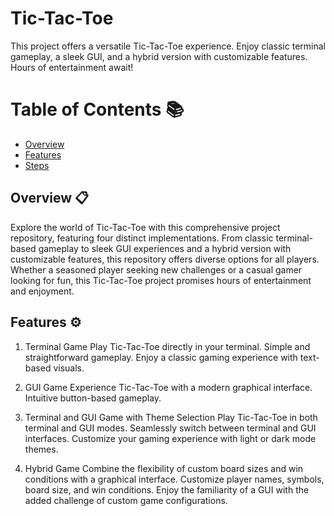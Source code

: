 # Tic-Tac-Toe
This project offers a versatile Tic-Tac-Toe experience. Enjoy classic terminal gameplay, a sleek GUI, and a hybrid version with customizable features. Hours of entertainment await!

# Table of Contents 📚

- [Overview](https://github.com/NisalWick2002/Tic-Tac-Toe?tab=readme-ov-file#overview-)
- [Features](https://github.com/NisalWick2002/Tic-Tac-Toe?tab=readme-ov-file#features-%EF%B8%8F)
- [Steps](https://github.com/NisalWick2002/Tic-Tac-Toe?tab=readme-ov-file#steps-)


## Overview 📋

Explore the world of Tic-Tac-Toe with this comprehensive project repository, featuring four distinct implementations. From classic terminal-based gameplay to sleek GUI experiences and a hybrid version with customizable features, this repository offers diverse options for all players. Whether a seasoned player seeking new challenges or a casual gamer looking for fun, this Tic-Tac-Toe project promises hours of entertainment and enjoyment.

## Features ⚙️

1. Terminal Game
Play Tic-Tac-Toe directly in your terminal.
Simple and straightforward gameplay.
Enjoy a classic gaming experience with text-based visuals.

2. GUI Game
Experience Tic-Tac-Toe with a modern graphical interface.
Intuitive button-based gameplay.

3. Terminal and GUI Game with Theme Selection
Play Tic-Tac-Toe in both terminal and GUI modes.
Seamlessly switch between terminal and GUI interfaces.
Customize your gaming experience with light or dark mode themes.

4. Hybrid Game
Combine the flexibility of custom board sizes and win conditions with a graphical interface.
Customize player names, symbols, board size, and win conditions.
Enjoy the familiarity of a GUI with the added challenge of custom game configurations.
